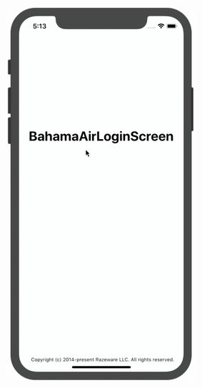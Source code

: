 ![alt text](https://github.com/felmardones/Raywenderlich/blob/master/Animations/demo/intro.gif "Intro")
